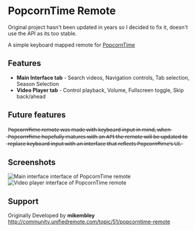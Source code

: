 # PopcornTime Remote 
Original project hasn't been updated in years so I decided to fix it, doesn't use the API as its too stable.

A simple keyboard mapped remote for [PopcornTime](https://popcorntime.sh)

## Features
* **Main Interface tab** - Search videos, Navigation controls, Tab selection, Season Selection
* **Video Player tab** - Control playback, Volume, Fullscreen toggle, Skip back/ahead

## Future features
P̶o̶p̶c̶o̶r̶n̶T̶i̶m̶e̶ ̶r̶e̶m̶o̶t̶e̶ ̶w̶a̶s̶ ̶m̶a̶d̶e̶ ̶w̶i̶t̶h̶ ̶k̶e̶y̶b̶o̶a̶r̶d̶ ̶i̶n̶p̶u̶t̶ ̶i̶n̶ ̶m̶i̶n̶d̶,̶ ̶w̶h̶e̶n̶ ̶P̶o̶p̶c̶o̶r̶n̶T̶i̶m̶e̶ ̶h̶o̶p̶e̶f̶u̶l̶l̶y̶ ̶m̶a̶t̶u̶r̶e̶s̶ ̶w̶i̶t̶h̶ ̶a̶n̶ ̶A̶P̶I̶ ̶t̶h̶e̶ ̶r̶e̶m̶o̶t̶e̶ ̶w̶i̶l̶l̶ ̶b̶e̶ ̶u̶p̶d̶a̶t̶e̶d̶ ̶t̶o̶ ̶r̶e̶p̶l̶a̶c̶e̶ ̶k̶e̶y̶b̶o̶a̶r̶d̶ ̶i̶n̶p̶u̶t̶ ̶w̶i̶t̶h̶ ̶a̶n̶ ̶i̶n̶t̶e̶r̶f̶a̶c̶e̶ ̶t̶h̶a̶t̶ ̶r̶e̶f̶l̶e̶c̶t̶s̶ ̶P̶o̶p̶c̶o̶r̶n̶T̶i̶m̶e̶'̶s̶ ̶U̶I̶.̶

## Screenshots
<img alt="Main interface interface of PopcornTime remote"  src='/remotes/raw/unifiedremote_popcorn_time_remote_master/screen1.png' > 
<img alt="Video player interface of PopcornTime remote"  src='/remotes/raw/unifiedremote_popcorn_time_remote_master/screen2.png' >

## Support
Originally Developed by **mikembley**  
http://community.unifiedremote.com/topic/51/popcorntime-remote
